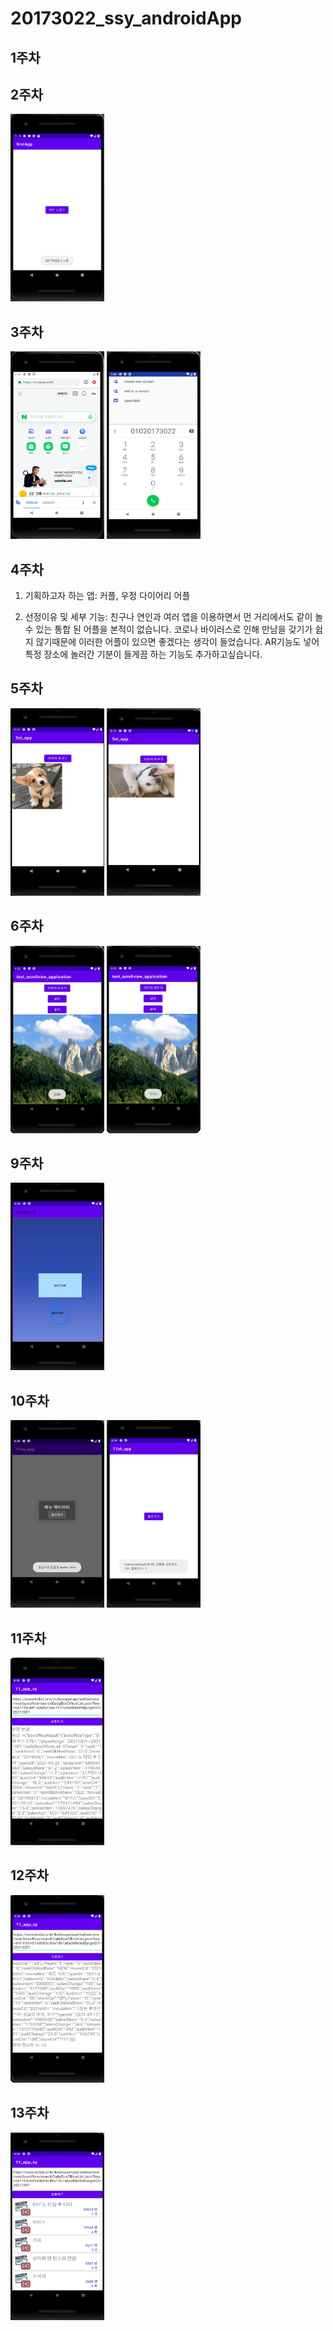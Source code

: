 # 20173022_ssy_androidApp
## 1주차
## 2주차
  <img width="150" height="300" src="./png/2주차-안드로이드프로그래밍.jpg"></img>
## 3주차
  <img width="150" height="300" src="./png/3주차 과제_네이버.jpg"></img>
  <img width="150" height="300" src="./png/3주차 과제_전화.jpg"></img>
## 4주차
1. 기획하고자 하는 앱: 커플, 우정 다이어리 어플

2. 선정이유 및 세부 기능: 친구나 연인과 여러 앱을 이용하면서 먼 거리에서도 같이 놀 수 있는 통합 된 어플을 본적이 없습니다. 코로나 바이러스로 인해 만남을 갖기가 쉽지 않기때문에 이러한 어플이 있으면 좋겠다는 생각이 들었습니다. AR기능도 넣어 특정 장소에 놀러간 기분이 들게끔 하는 기능도 추가하고싶습니다.
## 5주차
  <img width="150" height="300" src="./png/5주차-안드로이드프로그래밍 바뀌기전.jpg"></img>
  <img width="150" height="300" src="./png/5주차-안드로이드프로그래밍.jpg"></img>
## 6주차
  <img width="150" height="300" src="./png/6주차-안드로이드프로그래밍1.jpg"></img>
  <img width="150" height="300" src="./png/6주차-안드로이드프로그래밍2.jpg"></img>
## 9주차
  <img width="150" height="300" src="./png/9주차-안드로이드프로그래밍.jpg"></img>
## 10주차
  <img width="150" height="300" src="./png/11주차-안드로이드프로그래밍1.jpg"></img>
  <img width="150" height="300" src="./png/11주차-안드로이드프로그래밍2.jpg"></img>
## 11주차
  <img width="150" height="300" src="./png/11주차!-안드로이드프로그래밍.jpg"></img>
 
## 12주차
  <img width="150" height="300" src="./png/12주차-안드로이드프로그래밍.jpg"></img>
## 13주차
  <img width="150" height="300" src="./png/13주차-안드로이드프로그래밍.jpg"></img>
